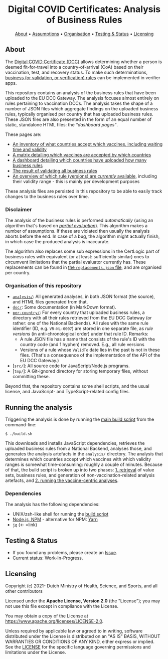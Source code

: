 <h1 align="center">
 Digital COVID Certificates: Analysis of Business Rules
</h1>

<p align="center">
    <a href="#about">About</a> •
    <a href="#assumptions">Assumptions</a> •
    <a href="#organisation">Organisation</a> •
    <a href="#testing--status">Testing & Status</a> •
    <a href="#licensing">Licensing</a>
</p>


## About

The [Digital COVID Certificate (DCC)](https://ec.europa.eu/info/live-work-travel-eu/coronavirus-response/safe-covid-19-vaccines-europeans/eu-digital-covid-certificate_en) allows determining whether a person is deemed fit-for-travel into a country-of-arrival (CoA) based on their vaccination, test, and recovery status.
To make such determinations, [business (or validation, or verification) rules](https://github.com/ehn-dcc-development/dgc-business-rules) can be implemented in verifier apps.

This repository contains an analysis of the business rules that have been uploaded to the EU DCC Gateway.
The analysis focuses almost entirely on rules pertaining to vaccination DCCs.
The analysis takes the shape of a number of JSON files which aggregate findings on the uploaded business rules, typically organised per country that has uploaded business rules.
These JSON files are also presented in the form of an equal number of static, standalone HTML files: the <em>“dashboard pages”</em>.

These pages are:

* [An inventory of what countries accept which vaccines, including waiting time and validity](./analysis/vaccine-specs-per-country.html)
* [A matrix detailing which vaccines are accepted by which countries](./analysis/vaccine-country-matrix.html)
* [A dashboard detailing which countries have uploaded how many business rules](./analysis/statistics.html)
* [The result of validating all business rules](./analysis/validation-results.html)
* [An overview of which rule (versions) are _currently_ available](./analysis/version-metadata.html), including their validity range - this is mainly per development purposes

These analysis files are persisted in this repository to be able to easily track changes to the business rules over time.


### Disclaimer

The analysis of the business rules is performed <em>automatically</em> (using an algorithm that's based on [_partial evaluation_](./src/reducer/README.md)).
This algorithm makes a number of assumptions.
If these are violated then usually the analysis aborts before the end.
In case of a bug, the algorithm might actually finish, in which case the produced analysis is inaccurate.

The algorithm also replaces some sub expressions in the CertLogic part of business rules with equivalent (or at least: sufficiently similar) ones to circumvent limitations that the partial evaluator currently has.
These replacements can be found in [the `replacements.json` file](./src/analyser/replacements.json), and are organised per country.


### Organisation of this repository

* [`analysis/`](./analysis): All generated analyses, in both JSON format (the source), and HTML files generated from that.
* [`doc/`](./doc): Some documentation (in MarkDown format).
* [`per-country/`](./per-country): For every country that uploaded business rules, a directory with all their rules retrieved from the EU DCC Gateway (or rather: one of the National Backends).
  All rules with the same rule identifier (ID, e.g. `VR-NL-0007`) are stored in one separate file, as <em>rule versions</em> (in anti-chronological order) under that rule ID.
  Remarks:
  * A rule JSON file has a name that consists of the rule's ID with the country code (and 1 hyphen) removed.
    E.g., all rule versions 
  * Versions of a rule whose `ValidTo` date lies in the past is not in these files.
    (That's a consequence of the implementation of the API of the EU DCC Gateway.)
* [`src/`]: All source code for JavaScript/Node.js programs.
* [`tmp/`]: A Git-ignored directory for storing temporary files, without committing these.

Beyond that, the repository contains some shell scripts, and the usual license, and JavaScript- and TypeScript-related config files.


## Running the analysis

Triggering the analysis is done by running the [main build script](./build.sh) from the command-line:

    $ ./build.sh

This downloads and installs JavaScript dependencies, retrieves the uploaded business rules from a National Backend, analyses those, and generates the analysis artefacts in the `analysis/` directory.
The analysis that determines which countries accept which vaccines with which validity ranges is somewhat time-consuming: roughly a couple of minutes.
Because of that, the build script is broken up into two phases: [1. retrieval](./retrieve.sh) of value sets, business rules, and generation of non-vaccination-related analysis artefacts, and [2. running the vaccine-centric analyses](./analyse.sh).


### Dependencies

The analysis has the following dependencies:

* UNIX/zsh-like shell for running the [build script](./build.sh)
* [Node.js, NPM](https://nodejs.org/en/) - alternative for NPM: [Yarn](https://yarnpkg.com/)
* [`jq`](https://stedolan.github.io/jq/) (&larr; =link)


## Testing & Status

- If you found any problems, please create an [Issue](/../../issues).
- Current status: Work-In-Progress.


## Licensing

Copyright (c) 2021- Dutch Ministry of Health, Science, and Sports, and all other contributors

Licensed under the **Apache License, Version 2.0** (the "License"); you may not use this file except in compliance with the License.

You may obtain a copy of the License at https://www.apache.org/licenses/LICENSE-2.0.

Unless required by applicable law or agreed to in writing, software distributed under the License is distributed on an "AS IS" 
BASIS, WITHOUT WARRANTIES OR CONDITIONS OF ANY KIND, either express or implied. See the [LICENSE](./LICENSE) for the specific 
language governing permissions and limitations under the License.

